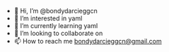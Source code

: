 - 👋 Hi, I’m @bondydarcieggcn
- 👀 I’m interested in yaml
- 🌱 I’m currently learning yaml
- 💞️ I’m looking to collaborate on
- 📫 How to reach me bondydarcieggcn@gmail.com

<!---
bondydarcieggcn/bondydarcieggcn is a ✨ special ✨ repository because its `README.md` (this file) appears on your GitHub profile.
You can click the Preview link to take a look at your changes.
--->
